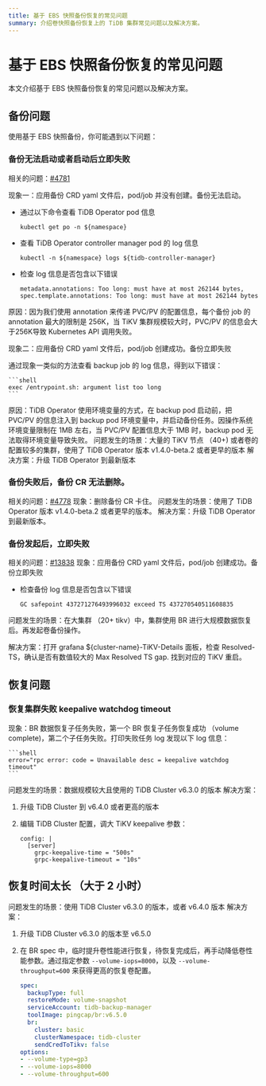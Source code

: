 ```yaml
---
title: 基于 EBS 快照备份恢复的常见问题
summary: 介绍卷快照备份恢复上的 TiDB 集群常见问题以及解决方案。
---
```


# 基于 EBS 快照备份恢复的常见问题

本文介绍基于 EBS 快照备份恢复的常见问题以及解决方案。

## 备份问题

使用基于 EBS 快照备份，你可能遇到以下问题：

### 备份无法启动或者启动后立即失败

相关的问题：[#4781](https://github.com/pingcap/tidb-operator/issues/4781)

现象一：应用备份 CRD yaml 文件后，pod/job 并没有创建。备份无法启动。

* 通过以下命令查看 TiDB Operator pod 信息

    ```shell
    kubectl get po -n ${namespace}
    ```

* 查看 TiDB Operator controller manager pod 的 log 信息

    ```shell
    kubectl -n ${namespace} logs ${tidb-controller-manager}
    ```

* 检查 log 信息是否包含以下错误

    ```shell
    metadata.annotations: Too long: must have at most 262144 bytes, spec.template.annotations: Too long: must have at most 262144 bytes
    ```
    
原因：因为我们使用 annotation 来传递 PVC/PV 的配置信息，每个备份 job 的 annotation 最大的限制是 256K，当 TiKV 集群规模较大时，PVC/PV 的信息会大于256K导致 Kubernetes API 调用失败。

现象二：应用备份 CRD yaml 文件后，pod/job 创建成功。备份立即失败

通过现象一类似的方法查看 backup job 的 log 信息，得到以下错误：

    ```shell
    exec /entrypoint.sh: argument list too long
    ```

原因：TiDB Operator 使用环境变量的方式，在 backup pod 启动前，把 PVC/PV 的信息注入到 backup pod 环境变量中，并启动备份任务。因操作系统环境变量限制在 1MB 左右，当 PVC/PV 配置信息大于 1MB 时，backup pod 无法取得环境变量导致失败。
问题发生的场景：大量的 TiKV 节点 （40+) 或者卷的配置较多的集群，使用了 TiDB Operator 版本 v1.4.0-beta.2 或者更早的版本
解决方案：升级 TiDB Operator 到最新版本

### 备份失败后，备份 CR 无法删除。

相关的问题：[#4778](https://github.com/pingcap/tidb-operator/issues/4778)
现象：删除备份 CR 卡住。
问题发生的场景：使用了 TiDB Operator 版本 v1.4.0-beta.2 或者更早的版本。
解决方案：升级 TiDB Operator 到最新版本。

### 备份发起后，立即失败

相关的问题：[#13838](https://github.com/tikv/tikv/issues/13838)
现象：应用备份 CRD yaml 文件后，pod/job 创建成功。备份立即失败
* 检查备份 log 信息是否包含以下错误

    ```shell
    GC safepoint 437271276493996032 exceed TS 437270540511608835
    ```

问题发生的场景：在大集群 （20+ tikv）中，集群使用 BR 进行大规模数据恢复后。再发起卷备份操作。

解决方案：打开 grafana ${cluster-name}-TiKV-Details 面板，检查 Resolved-TS，确认是否有数值较大的 Max Resolved TS gap. 找到对应的 TiKV 重启。

## 恢复问题

### 恢复集群失败 keepalive watchdog timeout

现象：BR 数据恢复子任务失败，第一个 BR 恢复子任务恢复成功 （volume complete)，第二个子任务失败。打印失败任务 log 发现以下 log 信息：

    ```shell
    error="rpc error: code = Unavailable desc = keepalive watchdog timeout"
    ```

问题发生的场景：数据规模较大且使用的 TiDB Cluster v6.3.0 的版本
解决方案：
1. 升级 TiDB Cluster 到 v6.4.0 或者更高的版本

2. 编辑 TiDB Cluster 配置，调大 TiKV keepalive 参数：

    ```shell
    config: |
      [server]
        grpc-keepalive-time = "500s"
        grpc-keepalive-timeout = "10s"
    ```

## 恢复时间太长 （大于 2 小时）

问题发生的场景：使用 TiDB Cluster v6.3.0 的版本，或者 v6.4.0 版本
解决方案：
1. 升级 TiDB Cluster v6.3.0 的版本至 v6.5.0

2. 在 BR spec 中，临时提升卷性能进行恢复，待恢复完成后，再手动降低卷性能参数。通过指定参数 `--volume-iops=8000`，以及 `--volume-throughput=600` 来获得更高的恢复卷配置。

    ```yaml
    spec:
      backupType: full
      restoreMode: volume-snapshot
      serviceAccount: tidb-backup-manager
      toolImage: pingcap/br:v6.5.0
      br:
        cluster: basic
        clusterNamespace: tidb-cluster
        sendCredToTikv: false
    options:
    - --volume-type=gp3
    - --volume-iops=8000
    - --volume-throughput=600
    ```